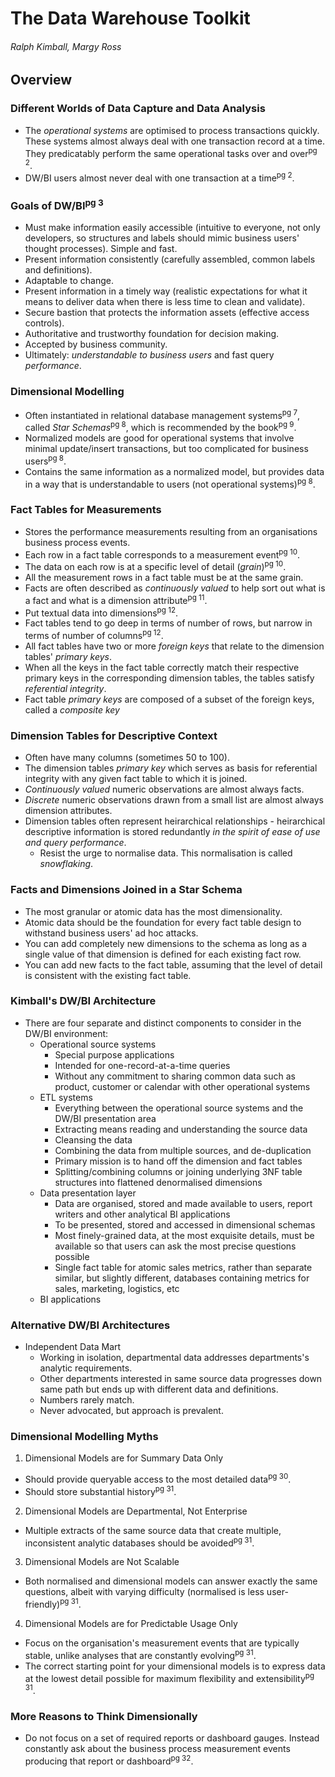 # The Data Warehouse Toolkit
###### Ralph Kimball, Margy Ross

## Overview

### Different Worlds of Data Capture and Data Analysis

- The *operational systems* are optimised to process transactions quickly. These systems almost always deal with one transaction record at a time. They predicatably perform the same operational tasks over and over<sup>pg 2</sup>.
- DW/BI users almost never deal with one transaction at a time<sup>pg 2</sup>.

### Goals of DW/BI<sup>pg 3</sup>

- Must make information easily accessible (intuitive to everyone, not only developers, so structures and labels should mimic business users' thought processes). Simple and fast.
- Present information consistently (carefully assembled, common labels and definitions).
- Adaptable to change.
- Present information in a timely way (realistic expectations for what it means to deliver data when there is less time to clean and validate).
- Secure bastion that protects the information assets (effective access controls).
- Authoritative and trustworthy foundation for decision making.
- Accepted by business community.
- Ultimately: *understandable to business users* and fast query *performance*.

### Dimensional Modelling

- Often instantiated in relational database management systems<sup>pg 7</sup>, called _Star Schemas_<sup>pg 8</sup>, which is recommended by the book<sup>pg 9</sup>.
- Normalized models are good for operational systems that involve minimal update/insert transactions, but too complicated for business users<sup>pg 8</sup>.
- Contains the same information as a normalized model, but provides data in a way that is understandable to users (not operational systems)<sup>pg 8</sup>.

### Fact Tables for Measurements

- Stores the performance measurements resulting from an organisations business process events.
- Each row in a fact table corresponds to a measurement event<sup>pg 10</sup>.
- The data on each row is at a specific level of detail (_grain_)<sup>pg 10</sup>.
- All the measurement rows in a fact table must be at the same grain.
- Facts are often described as _continuously valued_ to help sort out what is a fact and what is a dimension attribute<sup>pg 11</sup>.
- Put textual data into dimensions<sup>pg 12</sup>.
- Fact tables tend to go deep in terms of number of rows, but narrow in terms of number of columns<sup>pg 12</sup>.
- All fact tables have two or more _foreign keys_ that relate to the dimension tables' _primary keys_.
- When all the keys in the fact table correctly match their respective primary keys in the corresponding dimension tables, the tables satisfy _referential integrity_.
- Fact table _primary keys_ are composed of a subset of the foreign keys, called a _composite key_

### Dimension Tables for Descriptive Context

- Often have many columns (sometimes 50 to 100).
- The dimension tables _primary key_ which serves as basis for referential integrity with any given fact table to which it is joined.
- _Continuously valued_ numeric observations are almost always facts.
- _Discrete_ numeric observations drawn from a small list are almost always dimension attributes.
- Dimension tables often represent heirarchical relationships - heirarchical descriptive information is stored redundantly *in the spirit of ease of use and query performance*.
  - Resist the urge to normalise data. This normalisation is called _snowflaking_.

### Facts and Dimensions Joined in a Star Schema

- The most granular or atomic data has the most dimensionality.
- Atomic data should be the foundation for every fact table design to withstand business users' ad hoc attacks.
- You can add completely new dimensions to the schema as long as a single value of that dimension is defined for each existing fact row.
- You can add new facts to the fact table, assuming that the level of detail is consistent with the existing fact table.

### Kimball's DW/BI Architecture

- There are four separate and distinct components to consider in the DW/BI environment:
  - Operational source systems
    - Special purpose applications
    - Intended for one-record-at-a-time queries
    - Without any commitment to sharing common data such as product, customer or calendar with other operational systems
  - ETL systems
    - Everything between the operational source systems and the DW/BI presentation area
    - Extracting means reading and understanding the source data
    - Cleansing the data
    - Combining the data from multiple sources, and de-duplication
    - Primary mission is to hand off the dimension and fact tables
    - Splitting/combining columns or joining underlying 3NF table structures into flattened denormalised dimensions
  - Data presentation layer
    - Data are organised, stored and made available to users, report writers and other analytical BI applications
    - To be presented, stored and accessed in dimensional schemas
    - Most finely-grained data, at the most exquisite details, must be available so that users can ask the most precise questions possible
    - Single fact table for atomic sales metrics, rather than separate similar, but slightly different, databases containing metrics for sales, marketing, logistics, etc
  - BI applications

### Alternative DW/BI Architectures

- Independent Data Mart
  - Working in isolation, departmental data addresses departments's analytic requirements.
  - Other departments interested in same source data progresses down same path but ends up with different data and definitions.
  - Numbers rarely match.
  - Never advocated, but approach is prevalent.

### Dimensional Modelling Myths

1. Dimensional Models are for Summary Data Only
  - Should provide queryable access to the most detailed data<sup>pg 30</sup>.
  - Should store substantial history<sup>pg 31</sup>.

2. Dimensional Models are Departmental, Not Enterprise
  - Multiple extracts of the same source data that create multiple, inconsistent analytic databases should be avoided<sup>pg 31</sup>.

3. Dimensional Models are Not Scalable
  - Both normalised and dimensional models can answer exactly the same questions, albeit with varying difficulty (normalised is less user-friendly)<sup>pg 31</sup>.

4. Dimensional Models are for Predictable Usage Only
  - Focus on the organisation's measurement events that are typically stable, unlike analyses that are constantly evolving<sup>pg 31</sup>.
  - The correct starting point for your dimensional models is to express data at the lowest detail possible for maximum flexibility and extensibility<sup>pg 31</sup>.

### More Reasons to Think Dimensionally

- Do not focus on a set of required reports or dashboard gauges. Instead constantly ask about the business process measurement events producing that report or dashboard<sup>pg 32</sup>.
